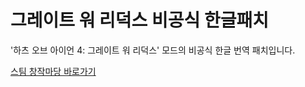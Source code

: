 # 그레이트 워 리덕스 비공식 한글패치
'하츠 오브 아이언 4: 그레이트 워 리덕스' 모드의 비공식 한글 번역 패치입니다.

[스팀 창작마당 바로가기](https://steamcommunity.com/sharedfiles/filedetails/?id=2173059011)